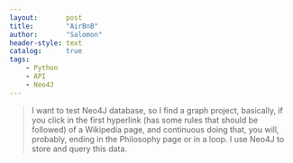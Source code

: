 ```yaml
---
layout:       post
title:        "AirBnB"
author:       "Salomon"
header-style: text
catalog:      true
tags:
    - Python
    - API
    - Neo4J
---
```


> I want to test Neo4J database, so I find a graph project, basically, if you click in the first hyperlink (has some rules that should be followed) of a Wikipedia page, and continuous doing that, you will, probably, ending in the Philosophy page or in a loop. I use Neo4J to store and query this data.